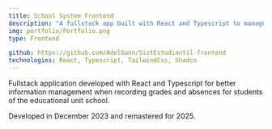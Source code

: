 ```yaml
---
title: School System Frontend
description: "A fullstack app built with React and Typescript to manage student grades and attendance. It streamlines recording and analyzing student data, aiding educators. Backend uses Nestjs and Postgresql for robust data handling."
img: portfolio/Portfolio.png
type: Frontend

github: https://github.com/AdelGann/SistEstudiantil-frontend
technologies: React, Typescript, TailwindCss, Shadcn
---
```


Fullstack application developed with React and Typescript for better information management when recording grades and absences for students of the educational unit school.

Developed in December 2023 and remastered for 2025.
